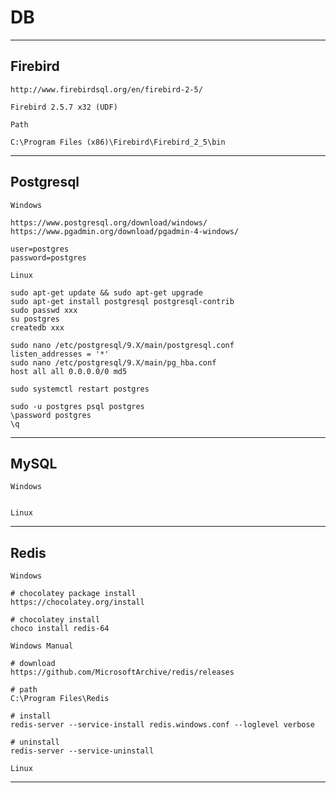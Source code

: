 # DB

----
Firebird
---

    http://www.firebirdsql.org/en/firebird-2-5/

    Firebird 2.5.7 x32 (UDF)

    Path

    C:\Program Files (x86)\Firebird\Firebird_2_5\bin

----
Postgresql
---

    Windows

    https://www.postgresql.org/download/windows/
    https://www.pgadmin.org/download/pgadmin-4-windows/

    user=postgres
    password=postgres

    Linux
    
    sudo apt-get update && sudo apt-get upgrade
    sudo apt-get install postgresql postgresql-contrib
    sudo passwd xxx
    su postgres
    createdb xxx
    
    sudo nano /etc/postgresql/9.X/main/postgresql.conf
    listen_addresses = '*'
    sudo nano /etc/postgresql/9.X/main/pg_hba.conf
    host all all 0.0.0.0/0 md5
    
    sudo systemctl restart postgres
    
    sudo -u postgres psql postgres
    \password postgres
    \q
    
----
MySQL
---

    Windows


    Linux
    
----
Redis
---

    Windows

    # chocolatey package install
    https://chocolatey.org/install
    
    # chocolatey install
    choco install redis-64

    Windows Manual

    # download
    https://github.com/MicrosoftArchive/redis/releases

    # path
    C:\Program Files\Redis

    # install
    redis-server --service-install redis.windows.conf --loglevel verbose
    
    # uninstall
    redis-server --service-uninstall
    
    Linux

----
